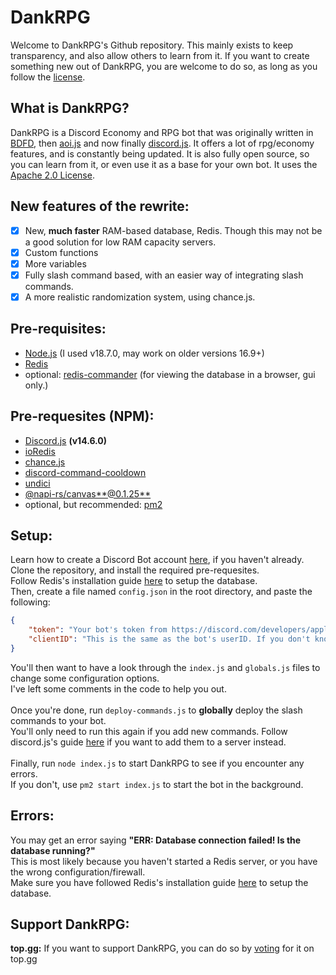 # DankRPG
Welcome to DankRPG's Github repository. This mainly exists to keep transparency,
and also allow others to learn from it. If you want to create something new out of
DankRPG, you are welcome to do so, as long as you follow the [license](https://choosealicense.com/licenses/apache-2.0/).

## What is DankRPG?
DankRPG is a Discord Economy and RPG bot that was originally written in [BDFD](https://botdesignerdiscord.com/),
then [aoi.js](https://aoi.js.org) and now finally [discord.js](https://discord.js.org). It offers a lot of rpg/economy features,
and is constantly being updated. It is also fully open source, so you can learn from it, or even use it as a base
for your own bot. It uses the [Apache 2.0 License](hhttps://choosealicense.com/licenses/apache-2.0/).

## New features of the rewrite:
- [x] New, **much faster** RAM-based database, Redis. Though this may not be a good solution for low RAM capacity servers.
- [x] Custom functions
- [x] More variables
- [x] Fully slash command based, with an easier way of integrating slash commands.
- [x] A more realistic randomization system, using chance.js.

## Pre-requisites:
- [Node.js](https://nodejs.org/en/) (I used v18.7.0, may work on older versions 16.9+)
- [Redis](https://redis.io/)
- optional: [redis-commander](https://npmjs.com/package/redis-commander) (for viewing the database in a browser, gui only.)

## Pre-requesites (NPM):
- [Discord.js](https://discord.js.org) **(v14.6.0)**
- [ioRedis](https://npmjs.com/package/ioredis)
- [chance.js](https://npmjs.com/package/chance)
- [discord-command-cooldown](https://npmjs.com/package/discord-command-cooldown)
- [undici](https://npmjs.com/package/undici)
- [@napi-rs/canvas**@0.1.25**](https://npmjs.com/package/@napi-rs/canvas)
- optional, but recommended: [pm2](https://npmjs.com/package/pm2)

## Setup:
Learn how to create a Discord Bot account [here](https://discordjs.guide/preparations/setting-up-a-bot-application.html), if you haven't already. \
Clone the repository, and install the required pre-requesites. \
Follow Redis's installation guide [here](https://redis.io/topics/quickstart) to setup the database. \
Then, create a file named `config.json` in the root directory, and paste the following:
```json
{
    "token": "Your bot's token from https://discord.com/developers/applications",
    "clientID": "This is the same as the bot's userID. If you don't know how to get it, just use the link above as well.",
}
```
You'll then want to have a look through the `index.js` and `globals.js` files to change some configuration options. \
I've left some comments in the code to help you out. \
\
Once you're done, run `deploy-commands.js` to **globally** deploy the slash commands to your bot. \
You'll only need to run this again if you add new commands. Follow discord.js's guide [here](https://discordjs.guide/creating-your-bot/command-deployment.html#guild-commands) if you want to add them to a server instead. \
\
Finally, run `node index.js` to start DankRPG to see if you encounter any errors. \
If you don't, use `pm2 start index.js` to start the bot in the background.

## Errors:
You may get an error saying **"ERR: Database connection failed! Is the database running?"** \
This is most likely because you haven't started a Redis server, or you have the wrong configuration/firewall. \
Make sure you have followed Redis's installation guide [here](https://redis.io/topics/quickstart) to setup the database.

## Support DankRPG:
**top.gg:** If you want to support DankRPG, you can do so by [voting](https://top.gg/bot/791190766000578580/vote) for it on top.gg